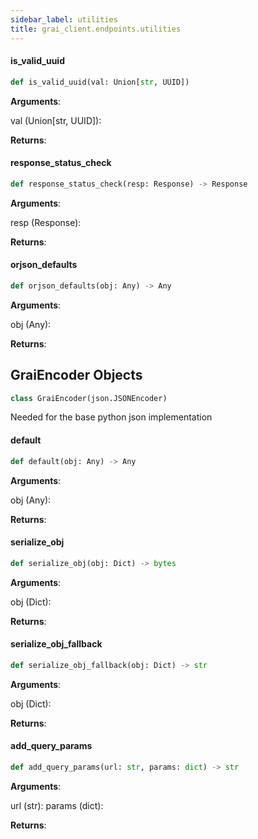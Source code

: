 ```yaml
---
sidebar_label: utilities
title: grai_client.endpoints.utilities
---
```


#### is\_valid\_uuid

```python
def is_valid_uuid(val: Union[str, UUID])
```

**Arguments**:

  val (Union[str, UUID]):


**Returns**:



#### response\_status\_check

```python
def response_status_check(resp: Response) -> Response
```

**Arguments**:

  resp (Response):


**Returns**:



#### orjson\_defaults

```python
def orjson_defaults(obj: Any) -> Any
```

**Arguments**:

  obj (Any):


**Returns**:



## GraiEncoder Objects

```python
class GraiEncoder(json.JSONEncoder)
```

Needed for the base python json implementation

#### default

```python
def default(obj: Any) -> Any
```

**Arguments**:

  obj (Any):


**Returns**:



#### serialize\_obj

```python
def serialize_obj(obj: Dict) -> bytes
```

**Arguments**:

  obj (Dict):


**Returns**:



#### serialize\_obj\_fallback

```python
def serialize_obj_fallback(obj: Dict) -> str
```

**Arguments**:

  obj (Dict):


**Returns**:



#### add\_query\_params

```python
def add_query_params(url: str, params: dict) -> str
```

**Arguments**:

  url (str):
  params (dict):


**Returns**:
